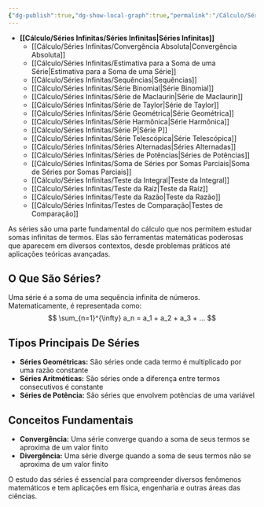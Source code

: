 ```yaml
---
{"dg-publish":true,"dg-show-local-graph":true,"permalink":"/Cálculo/Séries Infinitas/Séries Infinitas/","dgShowLocalGraph":true,"dgPassFrontmatter":true,"created":"2025-03-22T17:02:11.164-03:00"}
---
```





- **[[Cálculo/Séries Infinitas/Séries Infinitas\|Séries Infinitas]]**
	- [[Cálculo/Séries Infinitas/Convergência Absoluta\|Convergência Absoluta]]
	- [[Cálculo/Séries Infinitas/Estimativa para a Soma de uma Série\|Estimativa para a Soma de uma Série]]
	- [[Cálculo/Séries Infinitas/Sequências\|Sequências]]
	- [[Cálculo/Séries Infinitas/Série Binomial\|Série Binomial]]
	- [[Cálculo/Séries Infinitas/Série de Maclaurin\|Série de Maclaurin]]
	- [[Cálculo/Séries Infinitas/Série de Taylor\|Série de Taylor]]
	- [[Cálculo/Séries Infinitas/Série Geométrica\|Série Geométrica]]
	- [[Cálculo/Séries Infinitas/Série Harmônica\|Série Harmônica]]
	- [[Cálculo/Séries Infinitas/Série P\|Série P]]
	- [[Cálculo/Séries Infinitas/Série Telescópica\|Série Telescópica]]
	- [[Cálculo/Séries Infinitas/Séries Alternadas\|Séries Alternadas]]
	- [[Cálculo/Séries Infinitas/Séries de Potências\|Séries de Potências]]
	- [[Cálculo/Séries Infinitas/Soma de Séries por Somas Parciais\|Soma de Séries por Somas Parciais]]
	- [[Cálculo/Séries Infinitas/Teste da Integral\|Teste da Integral]]
	- [[Cálculo/Séries Infinitas/Teste da Raíz\|Teste da Raíz]]
	- [[Cálculo/Séries Infinitas/Teste da Razão\|Teste da Razão]]
	- [[Cálculo/Séries Infinitas/Testes de Comparação\|Testes de Comparação]]



As séries são uma parte fundamental do cálculo que nos permitem estudar somas infinitas de termos. Elas são ferramentas matemáticas poderosas que aparecem em diversos contextos, desde problemas práticos até aplicações teóricas avançadas.

## O Que São Séries?

Uma série é a soma de uma sequência infinita de números. Matematicamente, é representada como:
$$
 \sum_{n=1}^{\infty} a_n = a_1 + a_2 + a_3 + … 
$$
## Tipos Principais De Séries

- **Séries Geométricas:** São séries onde cada termo é multiplicado por uma razão constante
- **Séries Aritméticas:** São séries onde a diferença entre termos consecutivos é constante
- **Séries de Potência:** São séries que envolvem potências de uma variável

## Conceitos Fundamentais

- **Convergência:** Uma série converge quando a soma de seus termos se aproxima de um valor finito
- **Divergência:** Uma série diverge quando a soma de seus termos não se aproxima de um valor finito

O estudo das séries é essencial para compreender diversos fenômenos matemáticos e tem aplicações em física, engenharia e outras áreas das ciências.

